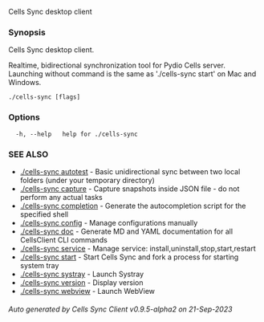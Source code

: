 Cells Sync desktop client

### Synopsis

Cells Sync desktop client.

Realtime, bidirectional synchronization tool for Pydio Cells server. 
Launching without command is the same as './cells-sync start' on Mac and Windows. 


```
./cells-sync [flags]
```

### Options

```
  -h, --help   help for ./cells-sync
```

### SEE ALSO

* [./cells-sync autotest](./cells-sync-autotest)	 - Basic unidirectional sync between two local folders (under your temporary directory)
* [./cells-sync capture](./cells-sync-capture)	 - Capture snapshots inside JSON file - do not perform any actual tasks
* [./cells-sync completion](./cells-sync-completion)	 - Generate the autocompletion script for the specified shell
* [./cells-sync config](./cells-sync-config)	 - Manage configurations manually
* [./cells-sync doc](./cells-sync-doc)	 - Generate MD and YAML documentation for all CellsClient CLI commands
* [./cells-sync service](./cells-sync-service)	 - Manage service: install,uninstall,stop,start,restart
* [./cells-sync start](./cells-sync-start)	 - Start Cells Sync and fork a process for starting system tray
* [./cells-sync systray](./cells-sync-systray)	 - Launch Systray
* [./cells-sync version](./cells-sync-version)	 - Display version
* [./cells-sync webview](./cells-sync-webview)	 - Launch WebView

###### Auto generated by Cells Sync Client v0.9.5-alpha2 on 21-Sep-2023
